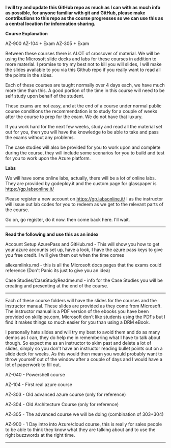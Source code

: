 
**I will try and update this GitHub repo as much as I can with as much info as possible, for anyone familiar with git and GitHub, please make contributions to this repo as the course progresses so we can use this as a central location for information sharing.**



**Course Explanation**

AZ-900
AZ-104 + Exam
AZ-305 + Exam

Between these courses there is ALOT of crossover of material. We will be using the Microsoft slide decks and labs for these courses in addition to more material. I promise to try my best not to kill you will slides, I will make the slides available to you via this Github repo if you really want to read all the points in the sides. 

Each of these courses are taught normally over 4 days each, we have much more time than this. A good portion of the time in this course will need to be self study upon behalf of the student.

These exams are not easy, and at the end of a course under normal public course conditions the recommendation is to study for a couple of weeks after the course to prep for the exam. We do not have that luxury. 

If you work hard for the next few weeks, study and read all the material set out for you, then you will have the knowledge to be able to take and pass the exams without any problems.

The case studies will also be provided for you to work upon and complete during the course, they will include some scenarios for you to build and test for you to  work upon the Azure platform.

**Labs**

We will have some online labs, actually, there will be a lot of online labs. They are provided by godeploy.it and the custom page for glasspaper is https://gp.labsonline.it/

Please register a new account on https://gp.labsonline.it/ I as the instructor will issue out lab codes for you to redeem as we get to the relevant parts of the course.

Go on, go register, do it now. then come back here. I'll wait.

--- 

**Read the following and use this as an index**

Account Setup AzurePass and GitHub.md - This will show you how to get your azure accounts set up, have a look, I have the azure pass keys to give you free credit. I will give them out when the time comes

allexamlinks.md - this is all the Microsoft docs pages that the exams could reference (Don't Panic its just to give you an idea)

Case Studies/CaseStudyReadme.md - info for the Case Studies you will be creating and presenting at the end of the course.


--- 

Each of these course folders will have the slides for the courses and the instructor manual. These slides are provided as they come from Microsoft. The instructor manual is a PDF version of the ebooks you have been provided on skillpipe.com, Microsoft don't like students using the PDf's but I find it makes things so much easier for you than using a DRM eBook.

 I personally hate slides and will try my best to avoid them and do as many demos as I can, they do help me in remembering what I have to talk about though. So expect me as an instructor to skim past and delete a lot of slides, simply so you don't have an instructor reading bullet points out on a slide deck for weeks. As this would then mean you would probably want to throw yourself out of the window after a couple of days and I would have a lot of paperwork to fill out. 

AZ-040 - Powershell course

AZ-104 - First real azure course

AZ-303 - Old advanced azure course (only for reference)

AZ-304 - Old Architecture Course (only for reference)

AZ-305 - The advanced course we will be doing (combination of 303+304)

AZ-900 - 1 Day intro into Azure/cloud course, this is really for sales people to be able to think they know what they are talking about and to use the right buzzwords at the right time.



---



